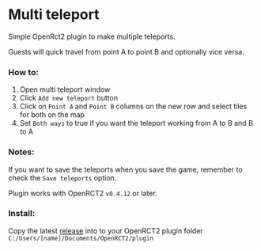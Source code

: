 # Multi teleport

Simple OpenRct2 plugin to make multiple teleports.

Guests will quick travel from point A to point B and optionally vice versa.

### How to:

1) Open multi teleport window
2) Click `Add new teleport` button
3) Click on `Point A` and `Point B` columns on the new row and select tiles for both on the map
5) Set `Both ways` to true if you want the teleport working from A to B and B to A

### Notes:

If you want to save the teleports when you save the game, remember to check the `Save teleports` option.

Plugin works with OpenRCT2 `v0.4.12` or later.

### Install:

Copy the latest [release](https://github.com/jpknen/openrct2-multi-teleport/releases/) into to your OpenRCT2 plugin folder `C:/Users/[name]/Documents/OpenRCT2/plugin`